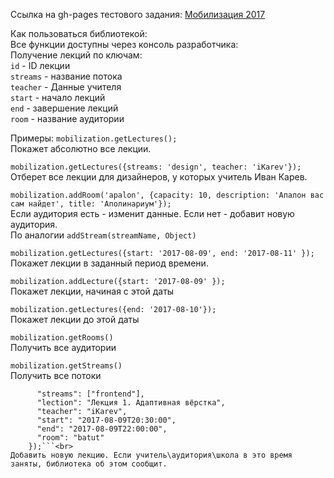 Ссылка на gh-pages тестового задания: [Мобилизация 2017](https://alex-koshara.github.io/YaTest)

Как пользоваться библиотекой:<br>
Все функции доступны через консоль разработчика:<br>
Получение лекций по ключам:<br>
`id` - ID лекции<br>
`streams` - название потока<br>
`teacher` - Данные учителя<br>
`start` - начало лекций<br>
`end` - завершение лекций<br>
`room` - название аудитории<br>

Примеры:
`mobilization.getLectures();`<br>
Покажет абсолютно все лекции.

`mobilization.getLectures({streams: 'design', teacher: 'iKarev'});`<br>
Отберет все лекции для дизайнеров, у которых учитель Иван Карев.

`mobilization.addRoom('apalon', {capacity: 10, description: 'Апалон вас сам найдет', title: 'Аполинариум'});`<br>
Если аудитория есть - изменит данные. Если нет - добавит новую аудитория.<br>
По аналогии `addStream(streamName, Object)`

`mobilization.getLectures({start: '2017-08-09', end: '2017-08-11'
    });`<br>
Покажет лекции в заданный период времени.

`mobilization.addLecture({start: '2017-08-09'
    });`<br>
Покажет лекции, начиная с этой даты

`mobilization.getLectures({end: '2017-08-10'});`<br>
Покажет лекции до этой даты

`mobilization.getRooms()`<br>
Получить все аудитории

`mobilization.getStreams()`<br>
Получить все потоки

```mobilization.addLecture({
      "streams": ["frontend"],
      "lection": "Лекция 1. Адаптивная вёрстка",
      "teacher": "iKarev",
      "start": "2017-08-09T20:30:00",
      "end": "2017-08-09T22:00:00",
      "room": "batut"
    });```<br>
Добавить новую лекцию. Если учитель\аудитория\школа в это время заняты, библиотека об этом сообщит.

